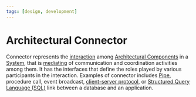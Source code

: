 ```yaml
---
tags: [design, development]
---
```


# Architectural Connector

Connector represents the [interaction](202303242118.md) among
[Architectural Components](202303250940.md) in a [System](202303242148.md), that
is [mediating](202211241530.md) of communication and coordination activities
among them. It has the interfaces that define the roles played by various
participants in the interaction. Examples of connector includes
[Pipe](202210280908.md), procedure call, event broadcast, [client-server protocol](202209302229.md),
or [Structured Query Language (SQL)](202302231241.md) link between a database
and an application.
